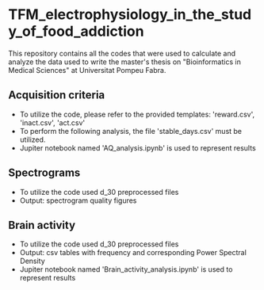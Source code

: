 # TFM_electrophysiology_in_the_study_of_food_addiction
This repository contains all the codes that were used to calculate and analyze the data used to write the master's thesis on "Bioinformatics in Medical Sciences" at Universitat Pompeu Fabra.

## Acquisition criteria
- To utilize the code, please refer to the provided templates: 'reward.csv', 'inact.csv', 'act.csv' 
- To perform the following analysis, the file 'stable_days.csv' must be utilized.
- Jupiter notebook named 'AQ_analysis.ipynb' is used to represent results

## Spectrograms
- To utilize the code used d_30 preprocessed files
- Output: spectrogram quality figures

## Brain activity 
- To utilize the code used d_30 preprocessed files
- Output: csv tables with frequency and corresponding Power Spectral Density
- Jupiter notebook named 'Brain_activity_analysis.ipynb' is used to represent results


